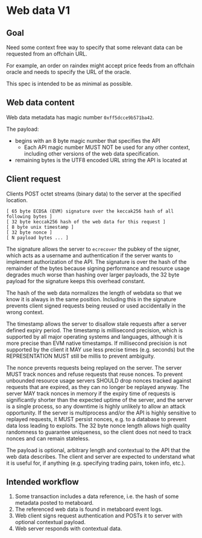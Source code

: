 # Web data V1

## Goal

Need some context free way to specify that some relevant data can be requested
from an offchain URL.

For example, an order on raindex might accept price feeds from an offchain oracle
and needs to specify the URL of the oracle.

This spec is intended to be as minimal as possible.

## Web data content

Web data metadata has magic number `0xff5dcce9b571ba42`.

The payload:

- begins with an 8 byte magic number that specifies the API
  - Each API magic number MUST NOT be used for any other context, including other
    versions of the web data specification.
- remaining bytes is the UTF8 encoded URL string the API is located at

## Client request

Clients POST octet streams (binary data) to the server at the specified location.

```
[ 65 byte ECDSA (EVM) signature over the keccak256 hash of all following bytes ]
[ 32 byte keccak256 hash of the web data for this request ]
[ 8 byte unix timestamp ]
[ 32 byte nonce ]
[ N payload bytes ... ]
```

The signature allows the server to `ecrecover` the pubkey of the signer, which
acts as a username and authentication if the server wants to implement
authorization of the API. The signature is over the hash of the remainder of the
bytes because signing performance and resource usage degrades much worse than
hashing over larger payloads, the 32 byte payload for the signature keeps this
overhead constant.

The hash of the web data normalizes the length of webdata so that we know it is
always in the same position. Including this in the signature prevents client
signed requests being reused or used accidentally in the wrong context.

The timestamp allows the server to disallow stale requests after a server defined
expiry period. The timestamp is millisecond precision, which is supported by all
major operating systems and languages, although it is more precise than EVM
native timestamps. If millisecond precision is not supported by the client it MAY
use less precise times (e.g. seconds) but the REPRESENTATION MUST still be millis
to prevent ambiguity.

The nonce prevents requests being replayed on the server. The server MUST track
nonces and refuse requests that reuse nonces. To prevent unbounded resource
usage servers SHOULD drop nonces tracked against requests that are expired, as
they can no longer be replayed anyway. The server MAY track nonces in memory
if the expiry time of requests is significantly shorter than the expected uptime
of the server, and the server is a single process, so any downtime is highly
unlikely to allow an attack opportunity. If the server is multiprocess and/or
the API is highly sensitive to replayed requests, it MUST persist nonces, e.g. to
a database to prevent data loss leading to exploits. The 32 byte nonce length
allows high quality randomness to guarantee uniqueness, so the client does not
need to track nonces and can remain stateless.

The payload is optional, arbitrary length and contextual to the API that the
web data describes. The client and server are expected to understand what it is
useful for, if anything (e.g. specifying trading pairs, token info, etc.).

## Intended workflow

1. Some transaction includes a data reference, i.e. the hash of some metadata
  posted to metaboard.
2. The referenced web data is found in metaboard event logs.
3. Web client signs request authentication and POSTs it to server with optional
  contextual payload.
4. Web server responds with contextual data.